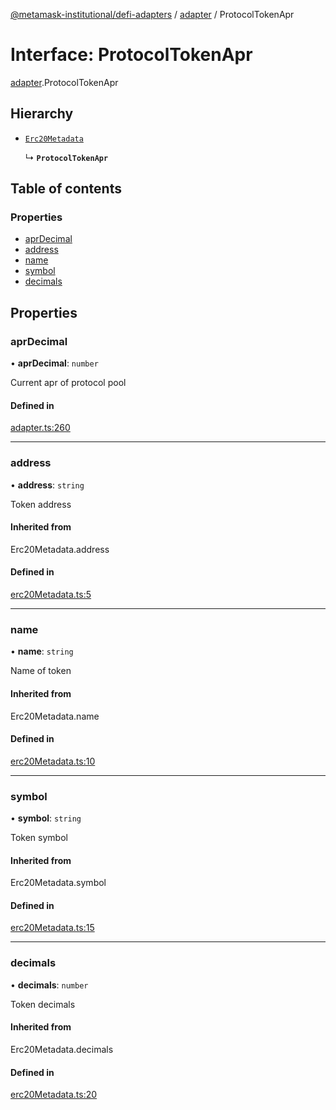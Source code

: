 [@metamask-institutional/defi-adapters](../README.md) / [adapter](../modules/adapter.md) / ProtocolTokenApr

# Interface: ProtocolTokenApr

[adapter](../modules/adapter.md).ProtocolTokenApr

## Hierarchy

- [`Erc20Metadata`](../modules/erc20Metadata.md#erc20metadata)

  ↳ **`ProtocolTokenApr`**

## Table of contents

### Properties

- [aprDecimal](adapter.ProtocolTokenApr.md#aprdecimal)
- [address](adapter.ProtocolTokenApr.md#address)
- [name](adapter.ProtocolTokenApr.md#name)
- [symbol](adapter.ProtocolTokenApr.md#symbol)
- [decimals](adapter.ProtocolTokenApr.md#decimals)

## Properties

### aprDecimal

• **aprDecimal**: `number`

Current apr of protocol pool

#### Defined in

[adapter.ts:260](https://github.com/consensys-vertical-apps/mmi-defi-adapters/blob/main/src/types/adapter.ts#L260)

___

### address

• **address**: `string`

Token address

#### Inherited from

Erc20Metadata.address

#### Defined in

[erc20Metadata.ts:5](https://github.com/consensys-vertical-apps/mmi-defi-adapters/blob/main/src/types/erc20Metadata.ts#L5)

___

### name

• **name**: `string`

Name of token

#### Inherited from

Erc20Metadata.name

#### Defined in

[erc20Metadata.ts:10](https://github.com/consensys-vertical-apps/mmi-defi-adapters/blob/main/src/types/erc20Metadata.ts#L10)

___

### symbol

• **symbol**: `string`

Token symbol

#### Inherited from

Erc20Metadata.symbol

#### Defined in

[erc20Metadata.ts:15](https://github.com/consensys-vertical-apps/mmi-defi-adapters/blob/main/src/types/erc20Metadata.ts#L15)

___

### decimals

• **decimals**: `number`

Token decimals

#### Inherited from

Erc20Metadata.decimals

#### Defined in

[erc20Metadata.ts:20](https://github.com/consensys-vertical-apps/mmi-defi-adapters/blob/main/src/types/erc20Metadata.ts#L20)

